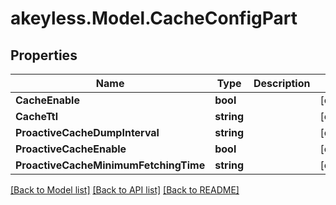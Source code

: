 # akeyless.Model.CacheConfigPart

## Properties

Name | Type | Description | Notes
------------ | ------------- | ------------- | -------------
**CacheEnable** | **bool** |  | [optional] 
**CacheTtl** | **string** |  | [optional] 
**ProactiveCacheDumpInterval** | **string** |  | [optional] 
**ProactiveCacheEnable** | **bool** |  | [optional] 
**ProactiveCacheMinimumFetchingTime** | **string** |  | [optional] 

[[Back to Model list]](../README.md#documentation-for-models) [[Back to API list]](../README.md#documentation-for-api-endpoints) [[Back to README]](../README.md)

